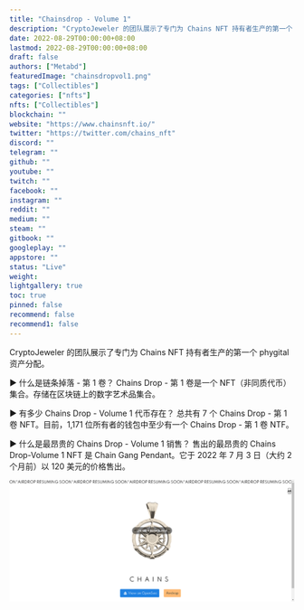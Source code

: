 ```yaml
---
title: "Chainsdrop - Volume 1"
description: "CryptoJeweler 的团队展示了专门为 Chains NFT 持有者生产的第一个 phygital 资产分配。"
date: 2022-08-29T00:00:00+08:00
lastmod: 2022-08-29T00:00:00+08:00
draft: false
authors: ["Metabd"]
featuredImage: "chainsdropvol1.png"
tags: ["Collectibles"]
categories: ["nfts"]
nfts: ["Collectibles"]
blockchain: ""
website: "https://www.chainsnft.io/"
twitter: "https://twitter.com/chains_nft"
discord: ""
telegram: ""
github: ""
youtube: ""
twitch: ""
facebook: ""
instagram: ""
reddit: ""
medium: ""
steam: ""
gitbook: ""
googleplay: ""
appstore: ""
status: "Live"
weight: 
lightgallery: true
toc: true
pinned: false
recommend: false
recommend1: false
---
```

CryptoJeweler 的团队展示了专门为 Chains NFT 持有者生产的第一个 phygital 资产分配。

▶ 什么是链条掉落 - 第 1 卷？
Chains Drop - 第 1 卷是一个 NFT（非同质代币）集合。存储在区块链上的数字艺术品集合。

▶ 有多少 Chains Drop - Volume 1 代币存在？
总共有 7 个 Chains Drop - 第 1 卷 NFT。目前，1,171 位所有者的钱包中至少有一个 Chains Drop - 第 1 卷 NTF。

▶ 什么是最昂贵的 Chains Drop - Volume 1 销售？
售出的最昂贵的 Chains Drop-Volume 1 NFT 是 Chain Gang Pendant。它于 2022 年 7 月 3 日（大约 2 个月前）以 120 美元的价格售出。

![nft](612312321.png)